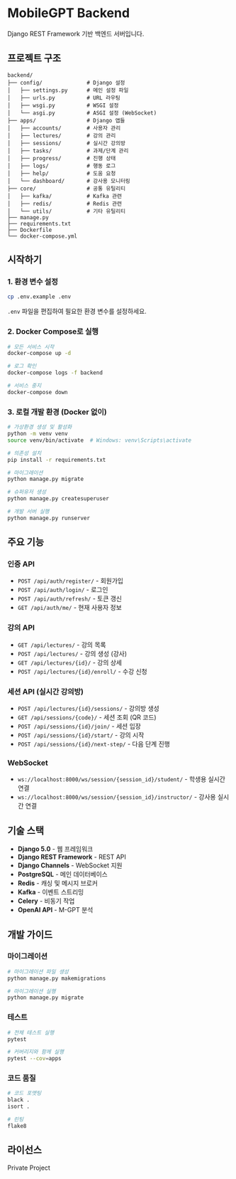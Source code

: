 # MobileGPT Backend

Django REST Framework 기반 백엔드 서버입니다.

## 프로젝트 구조

```
backend/
├── config/              # Django 설정
│   ├── settings.py      # 메인 설정 파일
│   ├── urls.py          # URL 라우팅
│   ├── wsgi.py          # WSGI 설정
│   └── asgi.py          # ASGI 설정 (WebSocket)
├── apps/                # Django 앱들
│   ├── accounts/        # 사용자 관리
│   ├── lectures/        # 강의 관리
│   ├── sessions/        # 실시간 강의방
│   ├── tasks/           # 과제/단계 관리
│   ├── progress/        # 진행 상태
│   ├── logs/            # 행동 로그
│   ├── help/            # 도움 요청
│   └── dashboard/       # 강사용 모니터링
├── core/                # 공통 유틸리티
│   ├── kafka/           # Kafka 관련
│   ├── redis/           # Redis 관련
│   └── utils/           # 기타 유틸리티
├── manage.py
├── requirements.txt
├── Dockerfile
└── docker-compose.yml
```

## 시작하기

### 1. 환경 변수 설정

```bash
cp .env.example .env
```

`.env` 파일을 편집하여 필요한 환경 변수를 설정하세요.

### 2. Docker Compose로 실행

```bash
# 모든 서비스 시작
docker-compose up -d

# 로그 확인
docker-compose logs -f backend

# 서비스 중지
docker-compose down
```

### 3. 로컬 개발 환경 (Docker 없이)

```bash
# 가상환경 생성 및 활성화
python -m venv venv
source venv/bin/activate  # Windows: venv\Scripts\activate

# 의존성 설치
pip install -r requirements.txt

# 마이그레이션
python manage.py migrate

# 슈퍼유저 생성
python manage.py createsuperuser

# 개발 서버 실행
python manage.py runserver
```

## 주요 기능

### 인증 API
- `POST /api/auth/register/` - 회원가입
- `POST /api/auth/login/` - 로그인
- `POST /api/auth/refresh/` - 토큰 갱신
- `GET /api/auth/me/` - 현재 사용자 정보

### 강의 API
- `GET /api/lectures/` - 강의 목록
- `POST /api/lectures/` - 강의 생성 (강사)
- `GET /api/lectures/{id}/` - 강의 상세
- `POST /api/lectures/{id}/enroll/` - 수강 신청

### 세션 API (실시간 강의방)
- `POST /api/lectures/{id}/sessions/` - 강의방 생성
- `GET /api/sessions/{code}/` - 세션 조회 (QR 코드)
- `POST /api/sessions/{id}/join/` - 세션 입장
- `POST /api/sessions/{id}/start/` - 강의 시작
- `POST /api/sessions/{id}/next-step/` - 다음 단계 진행

### WebSocket
- `ws://localhost:8000/ws/session/{session_id}/student/` - 학생용 실시간 연결
- `ws://localhost:8000/ws/session/{session_id}/instructor/` - 강사용 실시간 연결

## 기술 스택

- **Django 5.0** - 웹 프레임워크
- **Django REST Framework** - REST API
- **Django Channels** - WebSocket 지원
- **PostgreSQL** - 메인 데이터베이스
- **Redis** - 캐싱 및 메시지 브로커
- **Kafka** - 이벤트 스트리밍
- **Celery** - 비동기 작업
- **OpenAI API** - M-GPT 분석

## 개발 가이드

### 마이그레이션

```bash
# 마이그레이션 파일 생성
python manage.py makemigrations

# 마이그레이션 실행
python manage.py migrate
```

### 테스트

```bash
# 전체 테스트 실행
pytest

# 커버리지와 함께 실행
pytest --cov=apps
```

### 코드 품질

```bash
# 코드 포맷팅
black .
isort .

# 린팅
flake8
```

## 라이선스

Private Project
